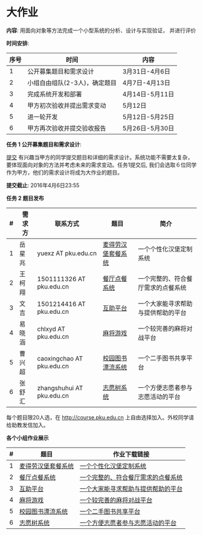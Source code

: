 大作业
======

**内容**: 用面向对象等⽅法完成⼀个小型系统的分析、设计与实现验证， 并进⾏评价

**时间安排**:

 序号 |  时间 | 内容
-----|-----|-----
1|公开募集题目和需求设计 |3月31日-4月6日
2|小组自由组队(2-3人)，确定题目|4月7日-4月13日
3|完成系统开发和部署|4月14日-5月11日
4|甲方初次验收并提出需求变动|5月12日
5|进一轮开发|5月12日-5月25日
6|甲方再次验收并提交验收报告|5月26日-5月30日

**任务 1 公开募集题目和需求设计**:

[提交](http://course.pku.edu.cn) 有兴趣当甲方的同学提交题目和详细的需求设计。系统功能不需要太复杂，要体现面向对象的方法并考虑未来的需求变动。任务1提交后, 我们会选取６位同学作为甲方，他们的需求设计将成为大作业的题目。

**提交截止**: 2016年4月6日23:55

**任务 2 题目发布**

\# | 需求方 | 联系方式 | 题目  | 简介
-- | ----| ----- | ------- | --------
1 | 岳星兆 | yuexz AT pku.edu.cn | [麦得劳汉堡套餐系统](hw-proj-1.md) | 一个个性化汉堡定制系统
2 | 王柯翔 | 1501111326 AT pku.edu.cn | [餐厅点餐系统](hw-proj-2.md) | 一个完整的、符合餐厅需求的点餐系统
3 | 文吉 | 1501214416 AT pku.edu.cn | [互助平台](hw-proj-3.md) | 一个大家能寻求帮助与提供帮助的平台
4 | 易晓涵| chlxyd AT pku.edu.cn | [麻将游戏](hw-proj-4.md) | 一个较完善的麻将对战平台
5 | 曹兴超| caoxingchao AT pku.edu.cn | [校园图书漂流系统](hw-proj-5.md) | 一个二手图书共享平台
6 | 张舒汇 | zhangshuhui AT pku.edu.cn | [志愿树系统](hw-proj-6.md) | 一个方便志愿者参与志愿活动的平台

每个题目限20人选，在 http://course.pku.edu.cn 上自由选择加入。外校同学请给助教发信加入。

**各个小组作业展示**

\# |  题目  | 作业下载链接
-- | ----- | --------
1 | [麦得劳汉堡套餐系统](hw-proj-1.md) | [一个个性化汉堡定制系统](http://data.educationcloud.cn/owncloud/s/Kc5Sw3MeOrEPVu5)
2 | [餐厅点餐系统](hw-proj-2.md) | [一个完整的、符合餐厅需求的点餐系统](http://data.educationcloud.cn/owncloud/s/5of2DB9YYqLE132)
3 | [互助平台](hw-proj-3.md) | [一个大家能寻求帮助与提供帮助的平台](http://data.educationcloud.cn/owncloud/s/lBCGbgCFkgDEFke)
4 | [麻将游戏](hw-proj-4.md) | [一个较完善的麻将对战平台](http://data.educationcloud.cn/owncloud/s/yFONizYwbp24Z9w)
5 | [校园图书漂流系统](hw-proj-5.md) | [一个二手图书共享平台](http://data.educationcloud.cn/owncloud/s/vpJ0tkudwzkb4QO)
6 | [志愿树系统](hw-proj-6.md) | [一个方便志愿者参与志愿活动的平台](http://data.educationcloud.cn/owncloud/s/vpJ0tkudwzkb4QO)
